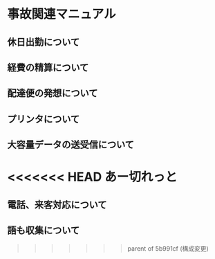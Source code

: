 # 事故関連マニュアル
## 休日出勤について
## 経費の精算について
## 配達便の発想について
## プリンタについて
## 大容量データの送受信について
<<<<<<< HEAD
あー切れっと
=======
## 電話、来客対応について
## 語も収集について
>>>>>>> parent of 5b991cf (構成変更)
